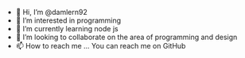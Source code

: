 - 👋 Hi, I’m @damlern92
- 👀 I’m interested in programming
- 🌱 I’m currently learning node js
- 💞️ I’m looking to collaborate on the area of programming and design
- 📫 How to reach me ... You can reach me on GitHub

<!---
damlern92/damlern92 is a ✨ special ✨ repository because its `README.md` (this file) appears on your GitHub profile.
You can click the Preview link to take a look at your changes.
--->
